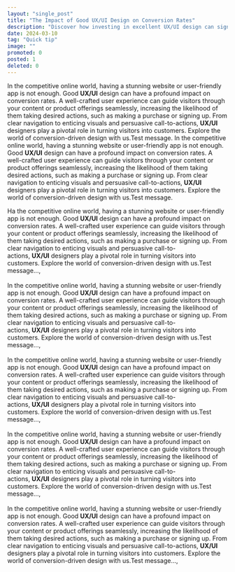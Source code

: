 ```yaml
---
layout: "single_post"
title: "The Impact of Good UX/UI Design on Conversion Rates"
description: "Discover how investing in excellent UX/UI design can significantly boost your website or app's conversion rates."
date: 2024-03-10
tag: "Quick tip"
image: ""
promoted: 0
posted: 1
deleted: 0
---
```


<p style="text-align: left;">
In the competitive online world, having a stunning website or user-friendly app is not enough. Good <strong>UX/UI</strong> design can have a profound impact on conversion rates. A well-crafted user experience can guide visitors through your content or product offerings seamlessly, increasing the likelihood of them taking desired actions, such as making a purchase or signing up. From clear navigation to enticing visuals and persuasive call-to-actions, <strong>UX/UI</strong> designers play a pivotal role in turning visitors into customers. Explore the world of conversion-driven design with us.Test message. In the competitive online world, having a stunning website or user-friendly app is not enough. Good&nbsp;<strong>UX/UI</strong>&nbsp;design can have a profound impact on conversion rates. A well-crafted user experience can guide visitors through your content or product offerings seamlessly, increasing the likelihood of them taking desired actions, such as making a purchase or signing up. From clear navigation to enticing visuals and persuasive call-to-actions,&nbsp;<strong>UX/UI</strong> designers play a pivotal role in turning visitors into customers. Explore the world of conversion-driven design with us.Test message.
</p>

<p>Ha the competitive online world, having a stunning website or user-friendly app is not enough. Good&nbsp;<strong>UX/UI</strong>&nbsp;design can have a profound impact on conversion rates. A well-crafted user experience can guide visitors through your content or product offerings seamlessly, increasing the likelihood of them taking desired actions, such as making a purchase or signing up. From clear navigation to enticing visuals and persuasive call-to-actions,&nbsp;<strong>UX/UI</strong>&nbsp;designers play a pivotal role in turning visitors into customers. Explore the world of conversion-driven design with us.Test message...,<br /><br />In the competitive online world, having a stunning website or user-friendly app is not enough. Good&nbsp;<strong>UX/UI</strong>&nbsp;design can have a profound impact on conversion rates. A well-crafted user experience can guide visitors through your content or product offerings seamlessly, increasing the likelihood of them taking desired actions, such as making a purchase or signing up. From clear navigation to enticing visuals and persuasive call-to-actions,&nbsp;<strong>UX/UI</strong>&nbsp;designers play a pivotal role in turning visitors into customers. Explore the world of conversion-driven design with us.Test message...,<br /><br />In the competitive online world, having a stunning website or user-friendly app is not enough. Good <strong>UX/UI</strong>&nbsp;design can have a profound impact on conversion rates. A well-crafted user experience can guide visitors through your content or product offerings seamlessly, increasing the likelihood of them taking desired actions, such as making a purchase or signing up. From clear navigation to enticing visuals and persuasive call-to-actions,&nbsp;<strong>UX/UI</strong>&nbsp;designers play a pivotal role in turning visitors into customers. Explore the world of conversion-driven design with us.Test message...,<br /><br />In the competitive online world, having a stunning website or user-friendly app is not enough. Good <strong>UX/UI</strong>&nbsp;design can have a profound impact on conversion rates. A well-crafted user experience can guide visitors through your content or product offerings seamlessly, increasing the likelihood of them taking desired actions, such as making a purchase or signing up. From clear navigation to enticing visuals and persuasive call-to-actions,&nbsp;<strong>UX/UI</strong>&nbsp;designers play a pivotal role in turning visitors into customers. Explore the world of conversion-driven design with us.Test message...,<br /><br />In the competitive online world, having a stunning website or user-friendly app is not enough. Good&nbsp;<strong>UX/UI</strong>&nbsp;design can have a profound impact on conversion rates. A well-crafted user experience can guide visitors through your content or product offerings seamlessly, increasing the likelihood of them taking desired actions, such as making a purchase or signing up. From clear navigation to enticing visuals and persuasive call-to-actions,&nbsp;<strong>UX/UI</strong> designers play a pivotal role in turning visitors into customers. Explore the world of conversion-driven design with us.Test message...,
</p>